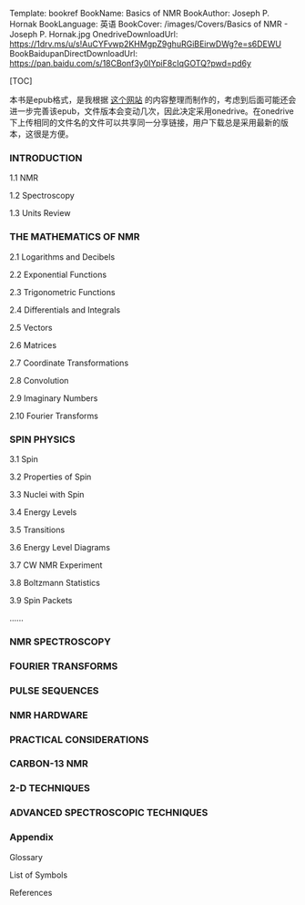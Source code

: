 Template: bookref
BookName: Basics of NMR
BookAuthor: Joseph P. Hornak
BookLanguage: 英语
BookCover: /images/Covers/Basics of NMR - Joseph P. Hornak.jpg
OnedriveDownloadUrl: https://1drv.ms/u/s!AuCYFvwp2KHMgpZ9ghuRGiBEirwDWg?e=s6DEWU
BookBaidupanDirectDownloadUrl: https://pan.baidu.com/s/18CBonf3y0IYpiF8cIqGOTQ?pwd=pd6y 


[TOC]

本书是epub格式，是我根据 [这个网站](https://www.cis.rit.edu/htbooks/nmr/inside.htm) 的内容整理而制作的，考虑到后面可能还会进一步完善该epub，文件版本会变动几次，因此决定采用onedrive。在onedrive下上传相同的文件名的文件可以共享同一分享链接，用户下载总是采用最新的版本，这很是方便。


### INTRODUCTION
1.1 NMR

1.2 Spectroscopy

1.3 Units Review

### THE MATHEMATICS OF NMR
2.1 Logarithms and Decibels

2.2 Exponential Functions

2.3 Trigonometric Functions

2.4 Differentials and Integrals

2.5 Vectors

2.6 Matrices

2.7 Coordinate Transformations

2.8 Convolution

2.9 Imaginary Numbers

2.10 Fourier Transforms

### SPIN PHYSICS
3.1 Spin

3.2 Properties of Spin

3.3 Nuclei with Spin

3.4 Energy Levels

3.5 Transitions

3.6 Energy Level Diagrams

3.7 CW NMR Experiment

3.8 Boltzmann Statistics

3.9 Spin Packets

......

### NMR SPECTROSCOPY

### FOURIER TRANSFORMS

### PULSE SEQUENCES

### NMR HARDWARE

### PRACTICAL CONSIDERATIONS

### CARBON-13 NMR

### 2-D TECHNIQUES

### ADVANCED SPECTROSCOPIC TECHNIQUES

### Appendix

Glossary

List of Symbols

References




